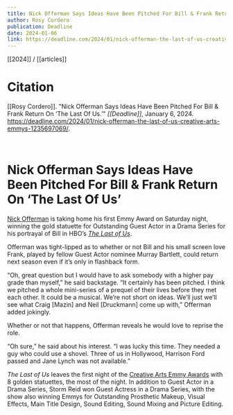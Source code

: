 ```yaml
---
title: Nick Offerman Says Ideas Have Been Pitched For Bill & Frank Return On ‘The Last Of Us’
author: Rosy Cordero
publication: Deadline
date: 2024-01-06
link: https://deadline.com/2024/01/nick-offerman-the-last-of-us-creative-arts-emmys-1235697069/
---
```


[[2024]] / [[articles]]

# Citation

[[Rosy Cordero]]. "Nick Offerman Says Ideas Have Been Pitched For Bill & Frank Return On ‘The Last Of Us.’" *[[Deadline]]*, January 6, 2024. <https://deadline.com/2024/01/nick-offerman-the-last-of-us-creative-arts-emmys-1235697069/>.

<br>

# Nick Offerman Says Ideas Have Been Pitched For Bill & Frank Return On ‘The Last Of Us’

[Nick Offerman](https://deadline.com/tag/nick-offerman/) is taking home his first Emmy Award on Saturday night, winning the gold statuette for Outstanding Guest Actor in a Drama Series for his portrayal of Bill in HBO’s _[The Last of Us](https://deadline.com/tag/the-last-of-us/)_.

Offerman was tight-lipped as to whether or not Bill and his small screen love Frank, played by fellow Guest Actor nominee Murray Bartlett, could return next season even if it’s only in flashback form.

“Oh, great question but I would have to ask somebody with a higher pay grade than myself,” he said backstage. “It certainly has been pitched. I think we pitched a whole mini-series of a prequel of their lives before they met each other. It could be a musical. We’re not short on ideas. We’ll just we’ll see what Craig [Mazin] and Neil [Druckmann] come up with,” Offerman added jokingly.

Whether or not that happens, Offerman reveals he would love to reprise the role.

“Oh sure,” he said about his interest. “I was lucky this time. They needed a guy who could use a shovel. Three of us in Hollywood, Harrison Ford passed and Jane Lynch was not available.”

_The Last of Us_ leaves the first night of the [Creative Arts Emmy Awards](https://deadline.com/tag/creative-arts-emmy-awards/) with 8 golden statuettes, the most of the night. In addition to Guest Actor in a Drama Series, Storm Reid won Guest Actress in a Drama Series, with the show also winning Emmys for Outstanding Prosthetic Makeup, Visual Effects, Main Title Design, Sound Editing, Sound Mixing and Picture Editing.